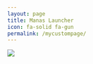 ```yaml
---
layout: page
title: Manas Launcher
icon: fa-solid fa-gun
permalink: /mycustompage/
---
```


![ ](https://www.google.com/url?sa=i&url=https%3A%2F%2Fwww.esportelandia.com.br%2Fesports%2Ftudo-sobre-cs%2F&psig=AOvVaw0mYqGqEY3Ge6dunmojr7Ie&ust=1721386819096000&source=images&cd=vfe&opi=89978449&ved=0CBEQjRxqFwoTCNj0jOO3sIcDFQAAAAAdAAAAABAm)

<html lang="en">
<head>
    <meta charset="UTF-8">
    <meta name="viewport" content="width=device-width, initial-scale=1.0">
    <title>Download Page</title>
    <link rel="stylesheet" href="https://cdnjs.cloudflare.com/ajax/libs/font-awesome/6.0.0-beta3/css/all.min.css">
    <style>
        @import url('https://fonts.googleapis.com/css2?family=Poppins:wght@100;200;300;400;500;600;700&display=swap');

        body {
            font-family: 'Poppins', sans-serif;
            margin: 0;
            padding: 0;
            display: flex;
            justify-content: center;
            align-items: center;
            height: 100vh;
            background-color: rgb(24, 24, 24); /* Sitenizin arka plan rengi */
        }

        .download-container {
            text-align: center;
        }

        .download-container h1 {
            font-size: 2em;
            margin-bottom: 20px;
            color: #ffffff; /* Başlık rengi */
        }

        .download-button {
            display: inline-block;
            padding: 10px 20px;
            margin: 10px;
            font-size: 1em;
            color: #fff;
            background-color: #5f2992; /* Buton rengi */
            border: none;
            border-radius: 5px;
            cursor: pointer;
            text-decoration: none;
            transition: background-color 0.3s ease;
        }

        .download-button:hover {
            background-color: #9b36fa; /* Buton hover rengi */
        }

        .download-button i {
            margin-right: 8px;
        }
    </style>
</head>
<body>
    <div class="download-container">
        <h1>Download File</h1>
        <a href="https://drive.google.com/drive/folders/12QSjbjfZgFRn7Aj27nfeeAvVw6vWFEai" class="download-button">
            <i class="fas fa-download"></i> Download File
        </a>
    </div>
</body>
</html>



